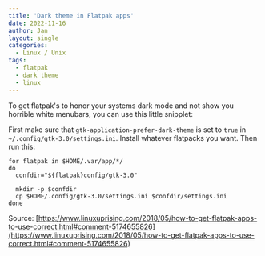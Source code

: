 ```yaml
---
title: 'Dark theme in Flatpak apps'
date: 2022-11-16
author: Jan
layout: single
categories:
  - Linux / Unix
tags:
  - flatpak
  - dark theme
  - linux
---
```


To get flatpak's to honor your systems dark mode and not show you horrible white menubars, you can use this little snipplet:

First make sure that `gtk-application-prefer-dark-theme` is set to `true` in  `~/.config/gtk-3.0/settings.ini`. Install whatever flatpacks you want.
Then run this:

```shell
for flatpak in $HOME/.var/app/*/
do
  confdir="${flatpak}config/gtk-3.0"

  mkdir -p $confdir
  cp $HOME/.config/gtk-3.0/settings.ini $confdir/settings.ini
done
```


Source: [https://www.linuxuprising.com/2018/05/how-to-get-flatpak-apps-to-use-correct.html#comment-5174655826](https://www.linuxuprising.com/2018/05/how-to-get-flatpak-apps-to-use-correct.html#comment-5174655826)